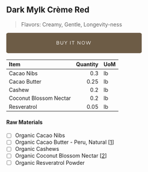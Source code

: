 ## Dark Mylk Crème Red
> Flavors: Creamy, Gentle, Longevity-ness

[![Buy Now](/assets/images/buy-now.png "Buy Now")](https://shop.osocra.com/products/22011223)

| Item | Quantity | UoM  |
| :---     | ---:    | :--- |
| Cacao Nibs  | 0.3   | lb    |
| Cacao Butter   | 0.25   | lb    |
| Cashew   | 0.2  | lb      |
| Coconut Blossom Nectar   | 0.2 | lb      |
| Resveratrol   | 0.05 | lb      |

#### Raw Materials
- [ ] Organic Cacao Nibs
- [ ] Organic Cacao Butter - Peru, Natural [[1](/vendors)]
- [ ] Organic Cashews
- [ ] Organic Coconut Blossom Nectar [[2](/vendors)]
- [ ] Organic Resveratrol Powder
